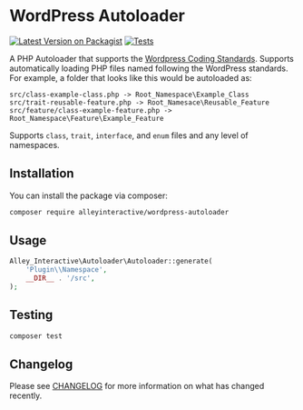 # WordPress Autoloader

[![Latest Version on Packagist](https://img.shields.io/packagist/v/alleyinteractive/wordpress-autoloader.svg?style=flat-square)](https://packagist.org/packages/alleyinteractive/wordpress-autoloader)
[![Tests](https://github.com/alleyinteractive/wordpress-autoloader/actions/workflows/tests.yml/badge.svg?branch=main)](https://github.com/alleyinteractive/wordpress-autoloader/actions/workflows/run-tests.yml)

A PHP Autoloader that supports the [Wordpress Coding
Standards](https://developer.wordpress.org/coding-standards/wordpress-coding-standards/php/). Supports automatically loading PHP files named following the WordPress standards. For example, a folder that looks like this would be autoloaded as:

```
src/class-example-class.php -> Root_Namespace\Example_Class
src/trait-reusable-feature.php -> Root_Namesace\Reusable_Feature
src/feature/class-example-feature.php -> Root_Namespace\Feature\Example_Feature
```

Supports `class`, `trait`, `interface`, and `enum` files and any level of
namespaces.

## Installation

You can install the package via composer:

```bash
composer require alleyinteractive/wordpress-autoloader
```

## Usage

```php
Alley_Interactive\Autoloader\Autoloader::generate(
	'Plugin\\Namespace',
	__DIR__ . '/src',
);
```

## Testing

```bash
composer test
```

## Changelog

Please see [CHANGELOG](CHANGELOG.md) for more information on what has changed recently.
